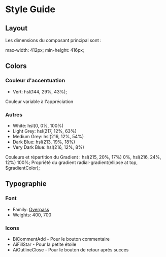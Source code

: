 # Style Guide

## Layout

Les dimensions du composant principal sont :

  max-width: 412px;
  min-height: 416px;

## Colors

### Couleur d'accentuation

- Vert: hsl(144, 29%, 43%);

Couleur variable à l'appréciation

### Autres

- White: hsl(0, 0%, 100%)
- Light Grey: hsl(217, 12%, 63%)
- Medium Grey: hsl(216, 12%, 54%)
- Dark Blue: hsl(213, 19%, 18%)
- Very Dark Blue: hsl(216, 12%, 8%)

Couleurs et répartition du Gradient : hsl(215, 20%, 17%) 0%, hsl(216, 24%, 12%) 100%;
Propriété du gradient radial-gradient(ellipse at top, $gradientColor);

## Typographie

### Font

- Family: [Overpass](https://fonts.google.com/specimen/Overpass)
- Weights: 400, 700
  
### Icons

- BiCommentAdd - Pour le bouton commentaire
- AiFillStar - Pour la petite étoile
- AiOutlineClose - Pour le bouton de retour après succes
